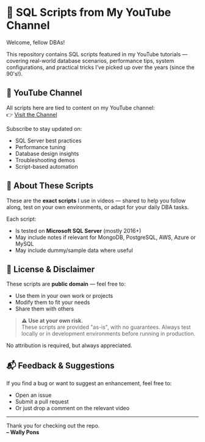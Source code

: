 # 🧠 SQL Scripts from My YouTube Channel

Welcome, fellow DBAs!

This repository contains SQL scripts featured in my YouTube tutorials — covering real-world database scenarios, performance tips, system configurations, and practical tricks I’ve picked up over the years (since the 90's!).

## 🎥 YouTube Channel

All scripts here are tied to content on my YouTube channel:  
👉 [Visit the Channel](https://www.youtube.com/@WallyPons)

Subscribe to stay updated on:
- SQL Server best practices
- Performance tuning
- Database design insights
- Troubleshooting demos
- Script-based automation

## 📂 About These Scripts

These are the **exact scripts** I use in videos — shared to help you follow along, test on your own environments, or adapt for your daily DBA tasks.

Each script:
- Is tested on **Microsoft SQL Server** (mostly 2016+)
- May include notes if relevant for MongoDB, PostgreSQL, AWS, Azure or MySQL
- May include dummy/sample data where useful

## 🧾 License & Disclaimer

These scripts are **public domain** — feel free to:
- Use them in your own work or projects
- Modify them to fit your needs
- Share them with others

> **⚠️ Use at your own risk.**  
> These scripts are provided "as-is", with no guarantees. Always test locally or in development environments before running in production.

No attribution is required, but always appreciated.

## 📬 Feedback & Suggestions

If you find a bug or want to suggest an enhancement, feel free to:
- Open an issue
- Submit a pull request
- Or just drop a comment on the relevant video

---

Thank you for checking out the repo.  
**– Wally Pons**
